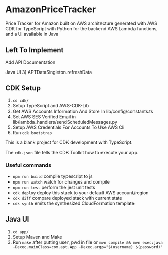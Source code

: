# AmazonPriceTracker
Price Tracker for Amazon built on AWS architecture generated with AWS CDK for TypeScript with Python for the backend AWS Lambda functions, and a UI available in Java

## Left To Implement
Add API Documentation

Java UI
3) APTDataSingleton.refreshData

## CDK Setup

1) `cd cdk/`
2) Setup TypeScript and AWS-CDK-Lib
3) Get AWS Accounts Information And Store In lib/config/constants.ts
4) Set AWS SES Verified Email in lib/lambda_handlers/sendScheduledMessages.py
5) Setup AWS Credentials For Accounts To Use AWS Cli
6) Run `cdk bootstrap`

This is a blank project for CDK development with TypeScript.

The `cdk.json` file tells the CDK Toolkit how to execute your app.

### Useful commands

* `npm run build`   compile typescript to js
* `npm run watch`   watch for changes and compile
* `npm run test`    perform the jest unit tests
* `cdk deploy`      deploy this stack to your default AWS account/region
* `cdk diff`        compare deployed stack with current state
* `cdk synth`       emits the synthesized CloudFormation template

## Java UI
1) `cd app/`
2) Setup Maven and Make
3) Run `make` after putting user, pwd in file or `mvn compile && mvn exec:java -Dexec.mainClass=com.apt.App -Dexec.args="$(username) $(password)"`